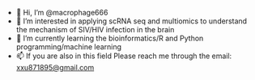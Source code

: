- 👋 Hi, I’m @macrophage666
- 👀 I’m interested in applying scRNA seq and multiomics to understand the mechanism of SIV/HIV infection in the brain
- 🌱 I’m currently learning the bioinformatics/R and Python programming/machine learning
- 📫 If you are also in this field Please reach me through the email: xxu871895@gmail.com
